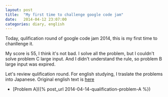 ```yaml
---
layout: post
title:  "My first time to challenge google code jam"
date:   2014-04-12 23:07:00
categories: diary, english
---
```


Today, qulification round of google code jam 2014,
this is my first time to chanllenge it.

My score is 55, I think it's not bad.
I solve all the problem, but I couldn't solve problem C large input.
And I didn't understand the rule, so problem B large input was expired.

Let's review qulification round.
For english studying, I traslate the problems into Japanese.
Original english text is
[here](http://code.google.com/codejam/contest/2974486/dashboard#s=p0)

- [Problem A]({% post_url 2014-04-14-qualification-problem-A %})
